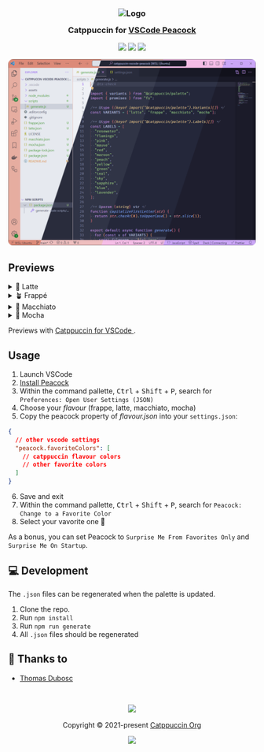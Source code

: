 <h3 align="center">
	<img src="https://raw.githubusercontent.com/catppuccin/catppuccin/main/assets/logos/exports/1544x1544_circle.png" width="100" alt="Logo"/><br/>
	<img src="https://raw.githubusercontent.com/catppuccin/catppuccin/main/assets/misc/transparent.png" height="30" width="0px"/>
	Catppuccin for <a href="https://github.com/repraze/catppuccin-vscode-peacock">VSCode Peacock</a>
	<img src="https://raw.githubusercontent.com/catppuccin/catppuccin/main/assets/misc/transparent.png" height="30" width="0px"/>
</h3>

<p align="center">
	<a href="https://github.com/repraze/catppuccin-vscode-peacock/stargazers"><img src="https://img.shields.io/github/stars/repraze/catppuccin-vscode-peacock?colorA=363a4f&colorB=b7bdf8&style=for-the-badge"></a>
	<a href="https://github.com/repraze/catppuccin-vscode-peacock/issues"><img src="https://img.shields.io/github/issues/catppuccin/template?colorA=363a4f&colorB=f5a97f&style=for-the-badge"></a>
	<a href="https://github.com/repraze/catppuccin-vscode-peacock/contributors"><img src="https://img.shields.io/github/contributors/repraze/catppuccin-vscode-peacock?colorA=363a4f&colorB=a6da95&style=for-the-badge"></a>
</p>

<p align="center">
	<img src="assets/preview.webp"/>
</p>

## Previews

<details>
<summary>🌻 Latte</summary>
<img src="assets/latte.webp"/>
</details>
<details>
<summary>🪴 Frappé</summary>
<img src="assets/frappe.webp"/>
</details>
<details>
<summary>🌺 Macchiato</summary>
<img src="assets/macchiato.webp"/>
</details>
<details>
<summary>🌿 Mocha</summary>
<img src="assets/mocha.webp"/>
</details>

Previews with [Catppuccin for VSCode ](https://github.com/catppuccin/vscode).

## Usage

1. Launch VSCode
2. [Install Peacock](https://marketplace.visualstudio.com/items?itemName=johnpapa.vscode-peacock)
3. Within the command pallette, <kbd>Ctrl</kbd> + <kbd>Shift</kbd> + <kbd>P</kbd>, search for `Preferences: Open User Settings (JSON)`
4. Choose your _flavour_ (frappe, latte, macchiato, mocha)
5. Copy the peacock property of _flavour.json_ into your `settings.json`:

```json
{
  // other vscode settings
  "peacock.favoriteColors": [
    // catppuccin flavour colors
    // other favorite colors
  ]
}
```

6. Save and exit
7. Within the command pallette, <kbd>Ctrl</kbd> + <kbd>Shift</kbd> + <kbd>P</kbd>, search for `Peacock: Change to a Favorite Color`
8. Select your vavorite one 🌈

As a bonus, you can set Peacock to `Surprise Me From Favorites Only` and `Surprise Me On Startup`.

<!-- this section is optional -->

## 💻 Development

The `.json` files can be regenerated when the palette is updated.

1. Clone the repo.
2. Run `npm install`
3. Run `npm run generate`
4. All `.json` files should be regenerated

## 💝 Thanks to

- [Thomas Dubosc](https://github.com/repraze)

&nbsp;

<p align="center">
	<img src="https://raw.githubusercontent.com/catppuccin/catppuccin/main/assets/footers/gray0_ctp_on_line.svg?sanitize=true" />
</p>

<p align="center">
	Copyright &copy; 2021-present <a href="https://github.com/catppuccin" target="_blank">Catppuccin Org</a>
</p>

<p align="center">
	<a href="https://github.com/catppuccin/catppuccin/blob/main/LICENSE"><img src="https://img.shields.io/static/v1.svg?style=for-the-badge&label=License&message=MIT&logoColor=d9e0ee&colorA=363a4f&colorB=b7bdf8"/></a>
</p>
